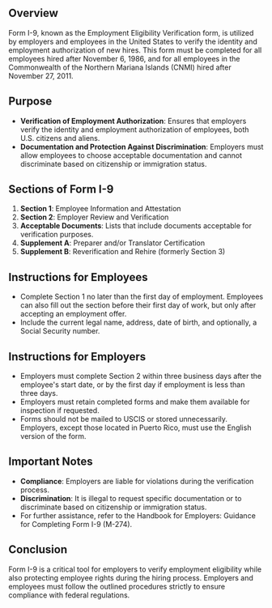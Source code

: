 ## Overview
Form I-9, known as the Employment Eligibility Verification form, is utilized by employers and employees in the United States to verify the identity and employment authorization of new hires. This form must be completed for all employees hired after November 6, 1986, and for all employees in the Commonwealth of the Northern Mariana Islands (CNMI) hired after November 27, 2011.

## Purpose
- **Verification of Employment Authorization**: Ensures that employers verify the identity and employment authorization of employees, both U.S. citizens and aliens.
- **Documentation and Protection Against Discrimination**: Employers must allow employees to choose acceptable documentation and cannot discriminate based on citizenship or immigration status.

## Sections of Form I-9
1. **Section 1**: Employee Information and Attestation
2. **Section 2**: Employer Review and Verification
3. **Acceptable Documents**: Lists that include documents acceptable for verification purposes.
4. **Supplement A**: Preparer and/or Translator Certification
5. **Supplement B**: Reverification and Rehire (formerly Section 3)

## Instructions for Employees
- Complete Section 1 no later than the first day of employment. Employees can also fill out the section before their first day of work, but only after accepting an employment offer.
- Include the current legal name, address, date of birth, and optionally, a Social Security number.

## Instructions for Employers
- Employers must complete Section 2 within three business days after the employee's start date, or by the first day if employment is less than three days.
- Employers must retain completed forms and make them available for inspection if requested.
- Forms should not be mailed to USCIS or stored unnecessarily. Employers, except those located in Puerto Rico, must use the English version of the form.

## Important Notes
- **Compliance**: Employers are liable for violations during the verification process.
- **Discrimination**: It is illegal to request specific documentation or to discriminate based on citizenship or immigration status.
- For further assistance, refer to the Handbook for Employers: Guidance for Completing Form I-9 (M-274).

## Conclusion
Form I-9 is a critical tool for employers to verify employment eligibility while also protecting employee rights during the hiring process. Employers and employees must follow the outlined procedures strictly to ensure compliance with federal regulations.